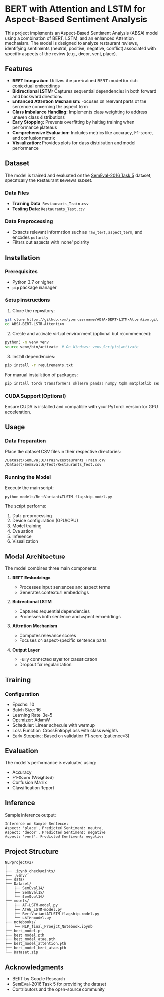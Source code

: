 # BERT with Attention and LSTM for Aspect-Based Sentiment Analysis

This project implements an Aspect-Based Sentiment Analysis (ABSA) model using a combination of BERT, LSTM, and an enhanced Attention mechanism. The model is designed to analyze restaurant reviews, identifying sentiments (neutral, positive, negative, conflict) associated with specific aspects of the review (e.g., decor, vent, place).

## Features

- **BERT Integration:** Utilizes the pre-trained BERT model for rich contextual embeddings
- **Bidirectional LSTM:** Captures sequential dependencies in both forward and backward directions
- **Enhanced Attention Mechanism:** Focuses on relevant parts of the sentence concerning the aspect term
- **Class Imbalance Handling:** Implements class weighting to address uneven class distributions
- **Early Stopping:** Prevents overfitting by halting training when performance plateaus
- **Comprehensive Evaluation:** Includes metrics like accuracy, F1-score, and confusion matrix
- **Visualization:** Provides plots for class distribution and model performance

## Dataset

The model is trained and evaluated on the [SemEval-2016 Task 5](https://competitions.codalab.org/competitions/17751) dataset, specifically the Restaurant Reviews subset.

### Data Files
- **Training Data:** `Restaurants_Train.csv`
- **Testing Data:** `Restaurants_Test.csv`

### Data Preprocessing
- Extracts relevant information such as `raw_text`, `aspect_term`, and encodes `polarity`
- Filters out aspects with 'none' polarity

## Installation

### Prerequisites
- Python 3.7 or higher
- `pip` package manager

### Setup Instructions

1. Clone the repository:
```bash
git clone https://github.com/yourusername/ABSA-BERT-LSTM-Attention.git
cd ABSA-BERT-LSTM-Attention
```

2. Create and activate virtual environment (optional but recommended):
```bash
python3 -m venv venv
source venv/bin/activate  # On Windows: venv\Scripts\activate
```

3. Install dependencies:
```bash
pip install -r requirements.txt
```

For manual installation of packages:
```bash
pip install torch transformers sklearn pandas numpy tqdm matplotlib seaborn
```

### CUDA Support (Optional)
Ensure CUDA is installed and compatible with your PyTorch version for GPU acceleration.

## Usage

### Data Preparation
Place the dataset CSV files in their respective directories:
```
/Dataset/SemEval16/Train/Restaurants_Train.csv
/Dataset/SemEval16/Test/Restaurants_Test.csv
```

### Running the Model
Execute the main script:
```bash
python models/BertVariantATLSTM-flagship-model.py
```

The script performs:
1. Data preprocessing
2. Device configuration (GPU/CPU)
3. Model training
4. Evaluation
5. Inference
6. Visualization

## Model Architecture

The model combines three main components:

1. **BERT Embeddings**
   - Processes input sentences and aspect terms
   - Generates contextual embeddings

2. **Bidirectional LSTM**
   - Captures sequential dependencies
   - Processes both sentence and aspect embeddings

3. **Attention Mechanism**
   - Computes relevance scores
   - Focuses on aspect-specific sentence parts

4. **Output Layer**
   - Fully connected layer for classification
   - Dropout for regularization

## Training

### Configuration
- Epochs: 10
- Batch Size: 16
- Learning Rate: 3e-5
- Optimizer: AdamW
- Scheduler: Linear schedule with warmup
- Loss Function: CrossEntropyLoss with class weights
- Early Stopping: Based on validation F1-score (patience=3)

## Evaluation

The model's performance is evaluated using:
- Accuracy
- F1-Score (Weighted)
- Confusion Matrix
- Classification Report

## Inference

Sample inference output:
```
Inference on Sample Sentence:
Aspect: 'place', Predicted Sentiment: neutral
Aspect: 'decor', Predicted Sentiment: negative
Aspect: 'vent', Predicted Sentiment: negative
```

## Project Structure

```
NLPprojectv2/
│
├── .ipynb_checkpoints/
├── .venv/
├── data/
├── Dataset/
│   ├── SemEval14/
│   ├── SemEval15/
│   └── SemEval16/
├── models/
│   ├── AT-LSTM-model.py
│   ├── ATAE_LSTM-model.py
│   ├── BertVariantATLSTM-flagship-model.py
│   └── LSTM-model.py
├── notebooks/
│   └── NLP_final_Proejct_Notebook.ipynb
├── best_model.pt
├── best_model.pth
├── best_model_atae.pth
├── best_model_attention.pth
├── best_model_bert_atae.pth
└── Dataset.zip
```


## Acknowledgments

- BERT by Google Research
- SemEval-2016 Task 5 for providing the dataset
- Contributors and the open-source community